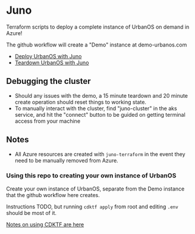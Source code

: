 # Juno

Terraform scripts to deploy a complete instance of UrbanOS on demand in Azure!

The github workflow will create a "Demo" instance at demo-urbanos.com

- [Deploy UrbanOS with Juno](https://github.com/UrbanOS-Public/juno/actions/workflows/deploy_urbanos.yml)
- [Teardown UrbanOS with Juno](https://github.com/UrbanOS-Public/juno/actions/workflows/teardown_urbanos.yml)

## Debugging the cluster

- Should any issues with the demo, a 15 minute teardown and 20 minute create
  operation should reset things to working state.
- To manually interact with the cluster, find "juno-cluster" in the aks service,
  and hit the "connect" button to be guided on getting terminal access from your
  machine

## Notes

- All Azure resources are created with `juno-terraform` in the event they
  need to be manually removed from Azure.

### Using this repo to creating your own instance of UrbanOS

Create your own instance of UrbanOS, separate from the Demo instance that
the github workflow here creates.

Instructions TODO, but running `cdktf apply` from root and editing `.env` should
be most of it.

[Notes on using CDKTF are here](/notes/cdktf.md)
